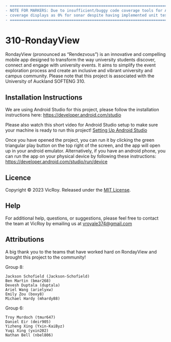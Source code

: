 ```diff
- ============================================================================================
- NOTE FOR MARKERS: Due to insufficient/buggy code coverage tools for Android Studio, our code 
- coverage displays as 0% for sonar despite having implemented unit tests.
- ============================================================================================
```

# 310-RondayView

RondayView (pronounced as “Rendezvous”) is an innovative and compelling mobile app designed to transform the way university students discover, connect and engage with university events. It aims to simplify the event exploration process and create an inclusive and vibrant university and campus community. Please note that this project is associated with the University of Auckland SOFTENG 310.

## Installation Instructions

We are using Android Studio for this project, please follow the installation instructions here: https://developer.android.com/studio

Please also watch this short video for Android Studio setup to make sure your machine is ready to run this project! 
[Setting Up Android Studio](https://www.youtube.com/watch?v=K5z5OIKVmCQ&list=PLg3oSHawmeXjxwAfTM6Ck_Lz55l_P7lnG&index=3&t=1243s)

Once you have opened the project, you can run it by clicking the green triangular play button on the top right of the screen, and the app will open up in your android emulator. Alternatively, if you have an android phone, you can run the app on your physical device by following these instructions: https://developer.android.com/studio/run/device

## Licence

Copyright © 2023 VicRoy. Released under the [MIT License](https://mit-license.org/).

## Help

For additional help, questions, or suggestions, please feel free to contact the team at VicRoy by emailing us at vroyale374@gmail.com

## Attributions

A big thank you to the teams that have worked hard on RondayView and brought this project to the community!

Group 8:

    Jackson Schofield (Jackson-Schofield)
    Ben Martin (bmar268)
    Devesh Duptala (duptala)
    Ariel Wang (arielyxw)
    Emily Zou (boxy8)
    Michael Hardy (mhardy88)

Group 6:

    Troy Murdoch (tmur647)
    Daniel Eir (deir905)
    Yizheng Xing (Yxin-KaiByz)
    Yuqi Xing (yxin202)
    Nathan Bell (nbel806)